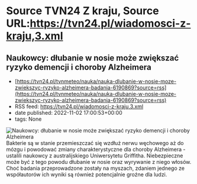 # Source TVN24 Z kraju, Source URL:https://tvn24.pl/wiadomosci-z-kraju,3.xml

## Naukowcy: dłubanie w nosie może zwiększać ryzyko demencji i choroby Alzheimera
 - [https://tvn24.pl/tvnmeteo/nauka/nauka-dlubanie-w-nosie-moze-zwiekszyc-ryzyko-alzheimera-badania-6190869?source=rss](https://tvn24.pl/tvnmeteo/nauka/nauka-dlubanie-w-nosie-moze-zwiekszyc-ryzyko-alzheimera-badania-6190869?source=rss)
 - RSS feed: https://tvn24.pl/wiadomosci-z-kraju,3.xml
 - date published: 2022-11-02 17:00:53+00:00
 - tags: None

<img alt="Naukowcy: dłubanie w nosie może zwiększać ryzyko demencji i choroby Alzheimera" src="https://tvn24.pl/najnowsze/cdn-zdjecie-annie5-nos-shutterstock167161349-6190730/alternates/LANDSCAPE_1280" />
    Bakterie są w stanie przemieszczać się wzdłuż nerwu węchowego aż do mózgu i powodować zmiany charakterystyczne dla choroby Alzheimera - ustalili naukowcy z australijskiego Uniwersytetu Griffitha. Niebezpieczne może być z tego powodu dłubanie w nosie oraz wyrywanie z niego włosów. Choć badania przeprowadzone zostały na myszach, zdaniem jednego ze współautorów ich wyniki są również potencjalnie groźne dla ludzi.
